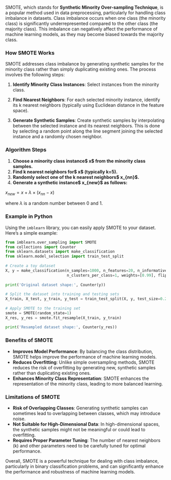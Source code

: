 SMOTE, which stands for **Synthetic Minority Over-sampling Technique**, is a popular method used in data preprocessing, particularly for handling class imbalance in datasets. Class imbalance occurs when one class (the minority class) is significantly underrepresented compared to the other class (the majority class). This imbalance can negatively affect the performance of machine learning models, as they may become biased towards the majority class.  
  
### How SMOTE Works  
SMOTE addresses class imbalance by generating synthetic samples for the minority class rather than simply duplicating existing ones. The process involves the following steps:  
  
1. **Identify Minority Class Instances**: Select instances from the minority class.  
  
2. **Find Nearest Neighbors**: For each selected minority instance, identify its k nearest neighbors (typically using Euclidean distance in the feature space).  
  
3. **Generate Synthetic Samples**: Create synthetic samples by interpolating between the selected instance and its nearest neighbors. This is done by selecting a random point along the line segment joining the selected instance and a randomly chosen neighbor.  
  
### Algorithm Steps  
1. **Choose a minority class instance$ x$ from the minority class samples.**  
2. **Find k nearest neighbors for$ x$ (typically k=5).**  
3. **Randomly select one of the k nearest neighbors$ x_{nn}$.**  
4. **Generate a synthetic instance$ x_{new}$ as follows:**  
  
$x_{new} = x + \lambda \times (x_{nn} - x)$  
  
where $\lambda$ is a random number between 0 and 1.  
  
### Example in Python  
Using the `imblearn` library, you can easily apply SMOTE to your dataset. Here’s a simple example:  
  
```python  
from imblearn.over_sampling import SMOTE  
from collections import Counter  
from sklearn.datasets import make_classification  
from sklearn.model_selection import train_test_split  
  
# Create a toy dataset  
X, y = make_classification(n_samples=1000, n_features=20, n_informative=2, n_redundant=10,   
                           n_clusters_per_class=1, weights=[0.99], flip_y=0, random_state=1)  
  
print('Original dataset shape:', Counter(y))  
  
# Split the dataset into training and testing sets  
X_train, X_test, y_train, y_test = train_test_split(X, y, test_size=0.2, random_state=1)  
  
# Apply SMOTE to the training set  
smote = SMOTE(random_state=1)  
X_res, y_res = smote.fit_resample(X_train, y_train)  
  
print('Resampled dataset shape:', Counter(y_res))  
```  
  
### Benefits of SMOTE  
- **Improves Model Performance**: By balancing the class distribution, SMOTE helps improve the performance of machine learning models.  
- **Reduces Overfitting**: Unlike simple oversampling methods, SMOTE reduces the risk of overfitting by generating new, synthetic samples rather than duplicating existing ones.  
- **Enhances Minority Class Representation**: SMOTE enhances the representation of the minority class, leading to more balanced learning.  
  
### Limitations of SMOTE  
- **Risk of Overlapping Classes**: Generating synthetic samples can sometimes lead to overlapping between classes, which may introduce noise.  
- **Not Suitable for High-Dimensional Data**: In high-dimensional spaces, the synthetic samples might not be meaningful or could lead to overfitting.  
- **Requires Proper Parameter Tuning**: The number of nearest neighbors (k) and other parameters need to be carefully tuned for optimal performance.  
  
Overall, SMOTE is a powerful technique for dealing with class imbalance, particularly in binary classification problems, and can significantly enhance the performance and robustness of machine learning models.